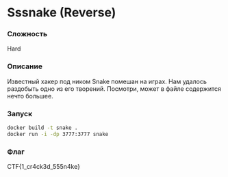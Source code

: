 # Sssnake (Reverse)
### Сложность
Hard
### Описание
Известный хакер под ником Snake помешан на играх. Нам удалось раздобыть одно из его творений. Посмотри, может в файле содержится нечто большее.
### Запуск
```sh
docker build -t snake .
docker run -i -dp 3777:3777 snake
```
### Флаг
CTF{1_cr4ck3d_555n4ke}
